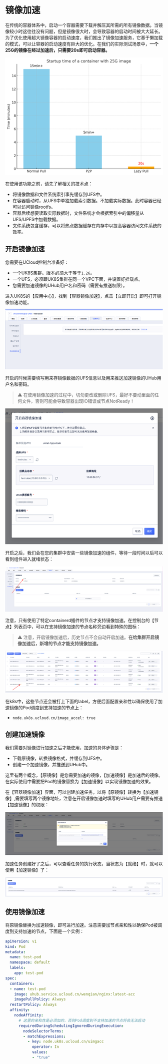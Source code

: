# 镜像加速

在传统的容器体系中，启动一个容器需要下载并解压其所需的所有镜像数据。当镜像较小时这往往没有问题，但是镜像很大时，会导致容器的启动时间被大大延长。
为了优化使用超大镜像容器的启动速度，我们推出了镜像加速服务，它基于懒加载的模式，可以让容器的启动速度有巨大的优化。在我们的实际测试场景中，**一个25G的镜像在经过加速后，只需要20s即可启动容器。**

![chart](/images/uiac/chart.png)

在使用该功能之前，请先了解相关的技术点：

- 将镜像数据和文件系统索引事先缓存到UFS中。
- 在容器启动时，从UFS中单独加载索引数据。不加载实际数据。此时容器已经可以访问镜像rootfs。
- 容器后续想要读取实际数据时，文件系统才会根据索引中的偏移量从UFS/UPFS中加载数据。
- 文件系统包含缓存，可以将热点数据缓存在内存中以提高容器访问文件系统的效率。

## 开启镜像加速

您需要在UCloud控制台准备好：

- 一个UK8S集群。版本必须大于等于`1.26`。
- 一个UFS，必须跟UK8S集群在同一个VPC下面，并设置好挂载点。
- 您需要加速镜像的UHub用户名和密码（需要有推送权限）。

进入UK8S的【应用中心】，找到【容器镜像加速】，点击【立即开启】即可打开镜像加速功能。

![console](/images/uiac/console.png)

开启的时候需要填写用来存镜像数据的UFS信息以及用来推送加速镜像的UHub用户名和密码。

> ⚠️ 在使用镜像加速的过程中，切勿更改或删除UFS，最好不要动里面的任何文件，否则可能会导致容器出现IO错误或节点NotReady！

![save](/images/uiac/save.png)

开启之后，我们会在您的集群中安装一些镜像加速的组件，等待一段时间以后可以看到组件进入就绪状态：

![status](/images/uiac/status.png)

注意，只有使用了特定containerd插件的节点才支持镜像加速。在控制台的【节点】列表页中，可以在支持镜像加速的节点名称旁边看到特殊的图标：

> ⚠️ 注意，开启镜像加速后，历史节点不会自动开启加速。**在给集群开启镜像加速后，新增的节点才能支持镜像加速。**

![node](/images/uiac/node.png)

在k8s中，这些节点还会被打上下面的label，方便后面配置亲和性以确保使用了加速镜像的Pod调度到支持加速的节点上：

- `node.uk8s.ucloud.cn/image_accel: true`

## 创建加速镜像

我们需要对镜像进行加速之后才能使用，加速的具体步骤是：

- 下载原镜像，转换镜像格式，并缓存到UFS中。
- 创建一个加速镜像，并推送到UHub中。

这里有两个概念，【原镜像】是您需要加速的镜像，【加速镜像】是加速后的镜像。在实际使用中需要把Pod的镜像替换为【加速镜像】以实现镜像加速的效果。

在【容器镜像加速】界面，可以创建加速任务，以将【原镜像】转换为【加速镜像】,需要填写两个镜像地址，注意在开启镜像加速时填写的UHub用户需要有推送【加速镜像】的权限：

![node](/images/uiac/create_task.png)

加速任务创建好了之后，可以查看任务的执行状态，当状态为【就绪】时，就可以使用【加速镜像】了：

![node](/images/uiac/list.png)

## 使用镜像加速

将原镜像替换为加速镜像，即可进行加速。注意需要加节点亲和性以确保Pod被调度到支持加速的节点，下面是一个实例：

```yaml
apiVersion: v1
kind: Pod
metadata:
  name: test-pod
  namespace: default
  labels:
    app: test-pod
spec:
  containers:
  - name: test-pod
    image: uhub.service.ucloud.cn/wenqian/nginx:latest-acc
    imagePullPolicy: Always
  restartPolicy: Always
  affinity:
    nodeAffinity:
      # 这里的亲和性是必须加的，否则Pod调度到不支持加速的节点将会无法启动
      requiredDuringSchedulingIgnoredDuringExecution:
        nodeSelectorTerms:
        - matchExpressions:
          - key: node.uk8s.ucloud.cn/uimgacc
            operator: In
            values:
            - "true"
```

